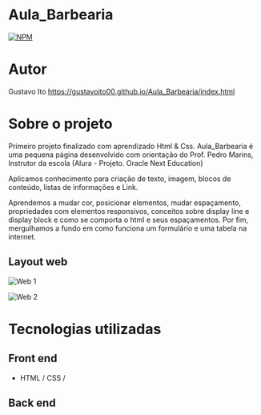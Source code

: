 # Aula_Barbearia
[![NPM](https://img.shields.io/npm/l/react)](https://github.com/gustavoito00/License/blob/main/LICENSE) 

# Autor
Gustavo Ito
https://gustavoito00.github.io/Aula_Barbearia/index.html


# Sobre o projeto

Primeiro projeto finalizado com aprendizado Html & Css.
Aula_Barbearia é uma pequena página desenvolvido com orientação do Prof. Pedro Marins, Instrutor da escola (Alura - Projeto. Oracle Next Education)

Aplicamos conhecimento para criação de  texto, imagem, blocos de conteúdo, listas de informações e Link. 

Aprendemos a mudar cor, posicionar elementos, mudar espaçamento, propriedades com elementos responsivos, conceitos sobre display line e display block e como se comporta o html e seus espaçamentos. Por fim, mergulhamos a fundo em como funciona um formulário e uma tabela na internet. 


## Layout web
![Web 1](https://)

![Web 2](https://)


# Tecnologias utilizadas
## Front end
- HTML / CSS / 

## Back end

```




